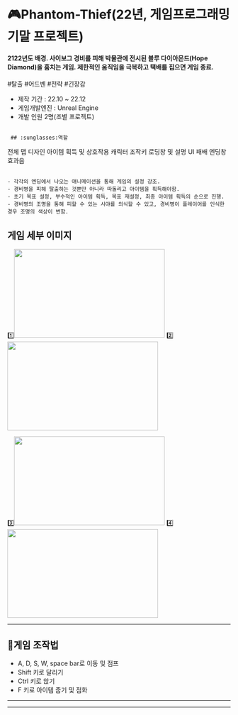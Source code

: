 # :video_game:Phantom-Thief(22년, 게임프로그래밍 기말 프로젝트)

#### 2122년도 배경. 사이보그 경비를 피해 박물관에 전시된 블루 다이아몬드(Hope Diamond)을 훔치는 게임. 제한적인 움직임을 극복하고 택배를 집으면 게임 종료.

#탈출 #어드벤 #전략 #긴장감

+ 제작 기간 : 22.10 ~ 22.12
+ 게임개발엔진 : Unreal Engine
+ 개발 인원 2명(조별 프로젝트)

```

 ## :sunglasses:역할
 ```
   전체 맵 디자인
   아이템 획득 및 상호작용
   캐릭터 조작키
   로딩창 및 설명 UI
   패배 엔딩창
   효과음
```

- 각각의 엔딩에서 나오는 애니메이션을 통해 게임의 설정 강조.
- 경비병을 피해 탈출하는 것뿐만 아니라 따돌리고 아이템을 획득해야함.
- 초기 목표 설정, 부수적인 아이템 획득, 목표 재설정, 최종 아이템 획득의 순으로 진행.
- 경비병의 조명을 통해 피할 수 있는 시야를 의식할 수 있고, 경비병이 플레이어를 인식한 경우 조명의 색상이 변함.
```

## 게임 세부 이미지
:one:<img src = https://user-images.githubusercontent.com/65931605/203841634-4f26ee36-c334-4579-9176-c3583bcd163b.png height=200 width=340> :two:<img src = https://user-images.githubusercontent.com/65931605/203841572-7527693f-6efb-4c82-bde7-f50f0651df8a.png height=200 width=340>

:three:<img src = https://user-images.githubusercontent.com/65931605/203841582-b37efe99-2815-4f98-af37-4c5814bfab1d.png height=200 width=340> :four:<img src = https://user-images.githubusercontent.com/65931605/203841586-3b044446-837a-477b-816d-fbc5d047e3c8.png height=200 width=340>


---

## :mag_right:게임 조작법   
   + A, D, S, W, space bar로 이동 및 점프
   + Shift 키로 달리기
   + Ctrl 키로 앉기
   + F 키로 아이템 줍기 및 점화

---
---
